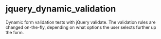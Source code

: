 jquery_dynamic_validation
=========================

Dynamic form validation tests with jQuery validate.  The validation rules are changed on-the-fly, depending on what options the user selects further up the form.
